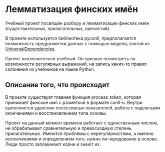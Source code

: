 # Лемматизация финских имён

Учебный проект посвящён разбору и лемматизации финских имён (существительных, прилагательных, причастий).

В проекте используется библиотека pyconll, предполагается возможность предразметки данных с помощью модели, взятой из [UniversalDependencies](https://github.com/UniversalDependencies/UD_Finnish-TDT). 

Проект исключительно учебный. Он призван посмотреть на возможности регулярных выражений, на запись каких-то правил склонения из учебников на языке Python.

## Описание того, что происходит

В проекте существует главная функция process_token, которая принимает финское имя с разметкой в формате conll-u. 
Внутри выполняется удаление посессивных показателей, работа с падежными окончаниями и восстановлением типа основы.

Проект на данный момент времени работает с единственным числом, не обрабатывает сравнительную и превосходную степень прилагательных.
Имеются проблемы с нерегулярностями, а именно исключениями и определением того, нужно ли чередование в основе. Люди просто запоминают корни и знают их.
